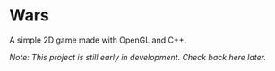 # Wars

A simple 2D game made with OpenGL and C++. 

_Note: This project is still early in development. Check back here later._
